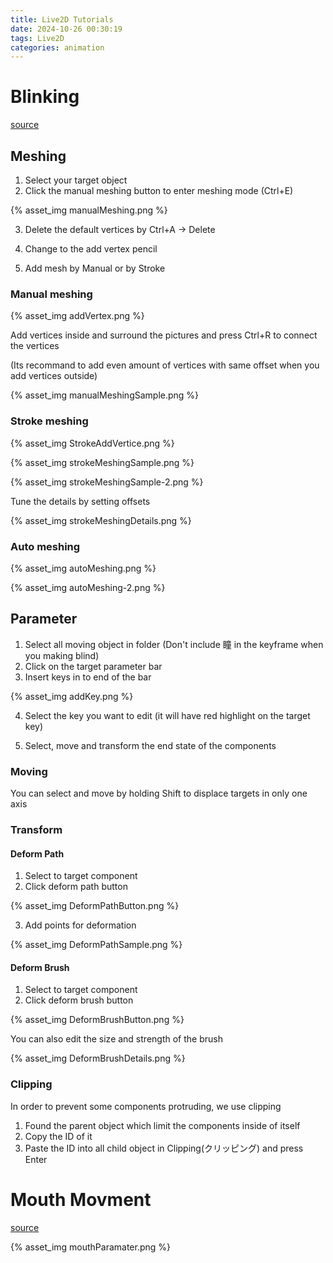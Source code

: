 ```yaml
---
title: Live2D Tutorials
date: 2024-10-26 00:30:19
tags: Live2D
categories: animation
---
```


# Blinking

[source](https://docs.live2d.com/cubism-editor-tutorials/eye-blink/?utm_source=L2Dmarcomm&utm_medium=youtube&utm_campaign=casual_tutorial)

## Meshing

1. Select your target object
2. Click the manual meshing button to enter meshing mode (Ctrl+E)

{% asset_img manualMeshing.png %}

3. Delete the default vertices by Ctrl+A → Delete
4. Change to the add vertex pencil

5. Add mesh by Manual or by Stroke

### Manual meshing

{% asset_img addVertex.png %}

Add vertices inside and surround the pictures and press Ctrl+R to connect the vertices

(Its recommand to add even amount of vertices with same offset when you add vertices outside)

{% asset_img manualMeshingSample.png %}

### Stroke meshing

{% asset_img StrokeAddVertice.png %}

{% asset_img strokeMeshingSample.png %}

{% asset_img strokeMeshingSample-2.png %}

Tune the details by setting offsets

{% asset_img strokeMeshingDetails.png %}

### Auto meshing

{% asset_img autoMeshing.png %}

{% asset_img autoMeshing-2.png %}

## Parameter

1. Select all moving object in folder
   (Don't include 瞳 in the keyframe when you making blind)
2. Click on the target parameter bar
3. Insert keys in to end of the bar

{% asset_img addKey.png %}

4. Select the key you want to edit (it will have red highlight on the target key)

5. Select, move and transform the end state of the components

### Moving

You can select and move by holding Shift to displace targets in only one axis

### Transform

#### Deform Path

1. Select to target component
2. Click deform path button

{% asset_img DeformPathButton.png %}

3. Add points for deformation

{% asset_img DeformPathSample.png %}

#### Deform Brush

1. Select to target component
2. Click deform brush button

{% asset_img DeformBrushButton.png %}

You can also edit the size and strength of the brush

{% asset_img DeformBrushDetails.png %}

### Clipping

In order to prevent some components protruding, we use clipping

1. Found the parent object which limit the components inside of itself
2. Copy the ID of it
3. Paste the ID into all child object in Clipping(クリッピング) and press Enter

# Mouth Movment

[source](https://docs.live2d.com/cubism-editor-tutorials/mouth-aiueo/)

{% asset_img mouthParamater.png %}
